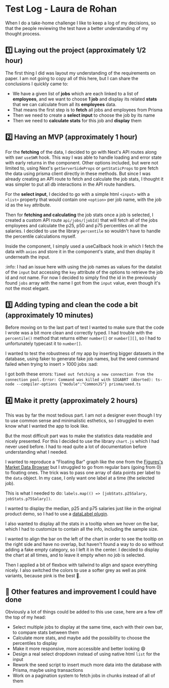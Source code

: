 # Test Log - Laura de Rohan

When I do a take-home challenge I like to keep a log of my decisions,
so that the people reviewing the test have a better understanding of my thought process.

## :one: Laying out the project (approximately 1/2 hour)

The first thing I did was layout my understanding of the requirements on paper.
I am not going to copy all of this here, but I can share the conclusions I quickly came to:

* We have a given list of **jobs** which are each linked to a list of **employees**, and we want to choose **1 job** and
  display its related **stats** that we can calculate from all its **employees** data.
* That means the first step is to **fetch** all jobs and employees from Prisma
* Then we need to create a **select input** to choose the job by its name
* Then we need to **calculate stats** for this job and **display** them

## :two: Having an MVP (approximately 1 hour)

For the **fetching** of the data, I decided to go with Next's API routes along with swr `useSWR` hook.
This way I was able to handle loading and error state with early returns in the component.
Other options included, but were not limited to, using Next's `getServerSideProps` or `getStaticProps` to pre fetch the
data using prisma client directly in these methods.
But since I was already creating an API route to fetch and calculate the job stats, I thought it was simpler to put all
db interactions in the API route handlers.

For the **select input**, I decided to go with a simple html `<input>` with a `<list>` property that would contain
one `<option>` per job name, with the job id as the `key` attribute.

Then for **fetching and calculating** the job stats once a job is selected, I created a custom API
route `api/jobs/[jobId]` that will fetch all of the jobs employees and calculate the p25, p50 and p75 percentiles on all
the salaries.
I decided to use the library `percentile` so wouldn't have to handle the percentile calculations myself.

Inside the component, I simply used a useCallback hook in which I fetch the data with `axios` and store it in the
component's state, and then display it underneath the input.

:info: I had an issue here with using the job names as values for the datalist of the `input` but accessing the `key`
attribute of the options to retrieve the job id and not name.
For now I decided to simply find the id in the previously found `jobs` array with the name I got from the `input` value,
even though it's not the most elegant.

## :three: Adding typing and clean the code a bit (approximately 10 minutes)

Before moving on to the last part of test I wanted to make sure that the code I wrote was a bit more clean and correctly
typed.
I had trouble with the `percentile()` method that returns either `number[]` or `number[][]`, so I had to unfortunately
typecast it to `number[]`.

I wanted to test the robustness of my app by inserting bigger datasets in the database, using faker to generate fake job
names,
but the seed command failed when trying to insert > 1000 jobs :sad:

I got both these errors:
`Timed out fetching a new connection from the connection pool.`
`Error: Command was killed with SIGABRT (Aborted): ts-node --compiler-options {"module":"CommonJS"} prisma/seed.ts`

## :four: Make it pretty (approximately 2 hours)

This was by far the most tedious part. I am not a designer even though I try to use common sense and minimalistic
esthetics,
so I struggled to even know what I wanted the app to look like.

But the most difficult part was to make the statistics data readable and nicely presented.
For this I decided to use the library `chart.js` which I had never used before. I had to read quite a lot of
documentation before understanding what I needed.

I wanted to reproduce a "Floating Bar" graph like the one from
the [Figures's Market Data Browser](https://app.figures.hr/try) but I struggled to go from regular bars (going from 0)
to floating ones.
The trick was to pass one array of data points per label to the `data` object. In my case, I only want one label at a
time (the selected job).

This is what I needed to do: `labels.map(() => [jobStats.p25Salary, jobStats.p75Salary])`.

I wanted to display the median, p25 and p75 salaries just like in the original product demo, so I had to use
a [dataLabel
plugin](https://chartjs-plugin-datalabels.netlify.app/).

I also wanted to display all the stats in a tooltip when we hover on the bar, which I had to customize to contain all
the info, including the sample size.

I wanted to align the bar on the left of the chart in order to see the tooltip on the right side and have no overlap,
but haven't found a way to do so without adding a fake empty category, so I left it in the center.
I decided to display the chart at all times, and to leave it empty when no job is selected.

Then I applied a bit of flexbox with tailwind to align and space everything nicely.
I also switched the colors to use a softer grey as well as pink variants, because pink is the best :unicorn:.

## :thought_balloon: Other features and improvement I could have done

Obviously a lot of things could be added to this use case, here are a few off the top of my head:

* Select multiple jobs to display at the same time, each with their own bar, to compare stats between them
* Calculate more stats, and maybe add the possibility to choose the percentiles to display
* Make it more responsive, more accessible and better looking :smile:
* Design a real select dropdown instead of using native html `list` for the input
* Rework the seed script to insert much more data into the database with Prisma, maybe using transactions
* Work on a pagination system to fetch jobs in chunks instead of all of them